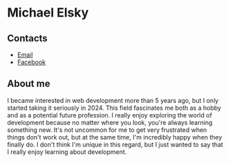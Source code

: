 # Michael Elsky
## Contacts
- [Email](qwentin536@gmail.com)
- [Facebook](https://www.facebook.com/xnexonx.door)
## About me
I became interested in web development more than 5 years ago, but I only started taking it seriously in 2024. This field fascinates me both as a hobby and as a potential future profession. I really enjoy exploring the world of development because no matter where you look, you're always learning something new. It's not uncommon for me to get very frustrated when things don't work out, but at the same time, I'm incredibly happy when they finally do. I don't think I'm unique in this regard, but I just wanted to say that I really enjoy learning about development.

